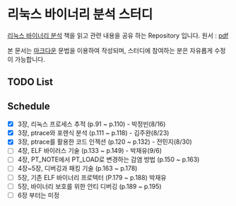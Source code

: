# 리눅스 바이너리 분석 스터디
[리눅스 바이너리 분석](http://www.acornpub.co.kr/book/linux-binary) 책을 읽고 관련 내용을 공유 하는 Repository 입니다.
원서 : [pdf](http://index-of.es/Miscellanous/Learning%20Linux%20Binary%20Analysis.pdf)

본 문서는 [마크다운](https://help.github.com/articles/basic-writing-and-formatting-syntax/) 문법을 이용하여 작성되며, 스터디에 참여하는 분은 자유롭게 수정이 가능합니다.

## TODO List

## Schedule
- [x] 3장, 리눅스 프로세스 추적 (p.91 ~ p.110) - 박정빈(8/16)
- [x] 3장, ptrace와 포렌식 분석 (p.111 ~ p.118) - 김주완(8/23)
- [x] 3장, ptrace를 활용한 코드 인젝션 (p.120 ~ p.132) - 전민지(8/30)
- [ ] 4장, ELF 바이러스 기술 (p.133 ~ p.149) - 박재유(9/6)
- [ ] 4장, PT_NOTE에서 PT_LOAD로 변경하는 감염 방법 (p.150 ~ p.163)
- [ ] 4장~5장, 디버깅과 패킹 기술 (p.163 ~ p.178)
- [ ] 5장, 기존 ELF 바이너리 프로텍터 (P.179 ~ p.188)  박재유
- [ ] 5장, 바이너리 보호를 위한 안티 디버깅 (p.189 ~ p.195)
- [ ] 6장 부터는 미정
